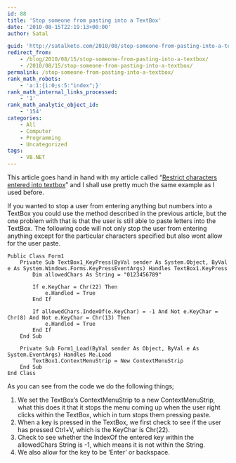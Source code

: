 ```yaml
---
id: 88
title: 'Stop someone from pasting into a TextBox'
date: '2010-08-15T22:19:13+00:00'
author: Satal

guid: 'http://satalketo.com/2010/08/stop-someone-from-pasting-into-a-textbox/'
redirect_from:
    - /blog/2010/08/15/stop-someone-from-pasting-into-a-textbox/
    - /2010/08/15/stop-someone-from-pasting-into-a-textbox/
permalink: /stop-someone-from-pasting-into-a-textbox/
rank_math_robots:
    - 'a:1:{i:0;s:5:"index";}'
rank_math_internal_links_processed:
    - '1'
rank_math_analytic_object_id:
    - '154'
categories:
    - All
    - Computer
    - Programming
    - Uncategorized
tags:
    - VB.NET
---
```


This article goes hand in hand with my article called “[Restrict characters entered into textbox](https://samjenkins.com/restrict-characters-entered-into-textbox/)” and I shall use pretty much the same example as I used before.

If you wanted to stop a user from entering anything but numbers into a TextBox you could use the method described in the previous article, but the one problem with that is that the user is still able to paste letters into the TextBox. The following code will not only stop the user from entering anything except for the particular characters specified but also wont allow for the user paste.

```vbnet
Public Class Form1
    Private Sub TextBox1_KeyPress(ByVal sender As System.Object, ByVal e As System.Windows.Forms.KeyPressEventArgs) Handles TextBox1.KeyPress
        Dim allowedChars As String = "0123456789"

        If e.KeyChar = Chr(22) Then
            e.Handled = True
        End If

        If allowedChars.IndexOf(e.KeyChar) = -1 And Not e.KeyChar = Chr(8) And Not e.KeyChar = Chr(13) Then
            e.Handled = True
        End If
    End Sub

    Private Sub Form1_Load(ByVal sender As Object, ByVal e As System.EventArgs) Handles Me.Load
        TextBox1.ContextMenuStrip = New ContextMenuStrip
    End Sub
End Class
```

As you can see from the code we do the following things;

1. We set the TextBox’s ContextMenuStrip to a new ContextMenuStrip, what this does it that it stops the menu coming up when the user right clicks within the TextBox, which in turn stops them pressing paste.
2. When a key is pressed in the TextBox, we first check to see if the user has pressed Ctrl+V, which is the KeyChar is Chr(22).
3. Check to see whether the IndexOf the entered key within the allowedChars String is -1, which means it is not within the String.
4. We also allow for the key to be ‘Enter’ or backspace.